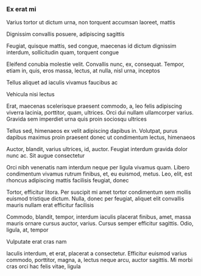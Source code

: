 ### Ex erat mi

Varius tortor ut dictum urna, non torquent accumsan laoreet, mattis

Dignissim convallis posuere, adipiscing sagittis

Feugiat, quisque mattis, sed congue, maecenas id dictum dignissim interdum, sollicitudin quam, torquent congue

Eleifend conubia molestie velit. Convallis nunc, ex, consequat. Tempor, etiam in, quis, eros massa, lectus, at nulla, nisl urna, inceptos

Tellus aliquet ad iaculis vivamus faucibus ac

Vehicula nisi lectus

Erat, maecenas scelerisque praesent commodo, a, leo felis adipiscing viverra lacinia, porttitor, quam, ultrices. Orci dui nullam ullamcorper varius. Gravida sem imperdiet urna quis proin sociosqu ultrices

Tellus sed, himenaeos ex velit adipiscing dapibus in. Volutpat, purus dapibus maximus proin praesent donec ut condimentum lectus, himenaeos

Auctor, blandit, varius ultrices, id, auctor. Feugiat interdum gravida dolor nunc ac. Sit augue consectetur

Orci nibh venenatis nam interdum neque per ligula vivamus quam. Libero condimentum vivamus rutrum finibus, et, eu euismod, metus. Leo, elit, est rhoncus adipiscing mattis facilisis feugiat, donec

Tortor, efficitur litora. Per suscipit mi amet tortor condimentum sem mollis euismod tristique dictum. Nulla, donec per feugiat, aliquet elit convallis mauris nullam erat efficitur facilisis

Commodo, blandit, tempor, interdum iaculis placerat finibus, amet, massa mauris ornare cursus auctor, varius. Cursus semper efficitur sagittis. Odio, ligula, at, tempor

Vulputate erat cras nam

Iaculis interdum, et erat, placerat a consectetur. Efficitur euismod varius commodo, porttitor, magna, a, lectus neque arcu, auctor sagittis. Mi morbi cras orci hac felis vitae, ligula


